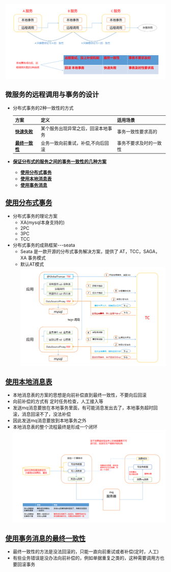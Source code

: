 ![2pc](https://github.com/caesar-empereur/read-book/blob/master/photo/distri/分布式事务.png)

## 微服务的远程调用与事务的设计

- 分布式事务的2种一致性的方式

  |方案 |定义 |适用场景|
    |----|----|----|
  |**[快速失败]()**|某个服务出现异常之后，回滚本地事务|事务一致性要求高的|
  |**[最终一致性]()**|业务一致向前重试，补偿,不向后回滚|事务不要求及时的一致性|
  

- **[保证分布式的服务之间的事务一致性的几种方案]()**
  - **[使用分布式事务]()**
  - **[使用本地消息表]()**
  - **[使用事务消息]()**
  
## **[使用分布式事务]()**
- 分布式事务的理论方案
  - XA(mysql本身支持的)
  - 2PC
  - 3PC
  - TCC
- 分布式事务的成熟框架---seata
  - Seata 是一款开源的分布式事务解决方案，提供了 AT，TCC，SAGA，XA 事务模式
  - 默认AT模式
    ![2pc](https://github.com/caesar-empereur/read-book/blob/master/photo/distri/seata-at模式.png)

## **[使用本地消息表]()**
- 本地消息表的方案的思想是向前补偿直到最终一致性，不要向后回滚
- 向前补偿的方式有 定时任务检查，人工接入等
- 发送mq消息要放在本地事务里面，有可能消息发出去了，本地事务超时回滚，消息回滚不了，没法补偿
- 因此发送mq消息要放到本地事务之外
- 本地消息表的整个流程最终是形成一个闭环
    ![2pc](https://github.com/caesar-empereur/read-book/blob/master/photo/distri/本地消息表实现分布式事务.png)
  

## **[使用事务消息的最终一致性]()**
- 最终一致性的方法是没法回滚的，只能一直向前重试或者补偿(定时，人工)
- 有些业务错误是没办法向前补偿的，例如单据重复之类的，这种需要调用方也要回滚事务
